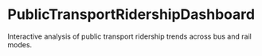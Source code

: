 # PublicTransportRidershipDashboard
Interactive analysis of public transport ridership trends across bus and rail modes.
